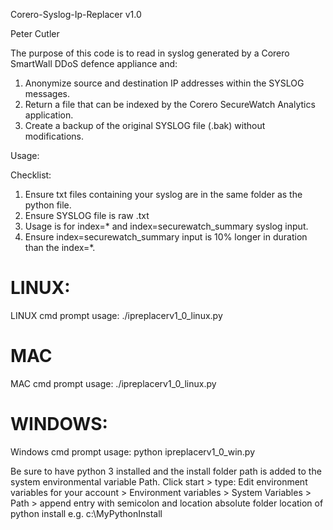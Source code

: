 Corero-Syslog-Ip-Replacer v1.0

Peter Cutler

The purpose of this code is to read in syslog generated by a Corero SmartWall DDoS defence appliance and:

1) Anonymize source and destination IP addresses within the SYSLOG messages.
2) Return a file that can be indexed by the Corero SecureWatch Analytics application.
3) Create a backup of the original SYSLOG file (.bak) without modifications.

Usage:

Checklist:
1) Ensure txt files containing your syslog are in the same folder as the python file.
2) Ensure SYSLOG file is raw .txt 
3) Usage is for index=* and index=securewatch_summary syslog input.
4) Ensure index=securewatch_summary input is 10% longer in duration than the index=*.
 

LINUX:
======================================================
LINUX cmd prompt usage: ./ipreplacerv1_0_linux.py

MAC
======================================================
MAC cmd prompt usage: ./ipreplacerv1_0_linux.py

WINDOWS:
======================================================
Windows cmd prompt usage: python ipreplacerv1_0_win.py

Be sure to have python 3 installed and the install folder path is added to the system environmental variable Path. Click start > type: Edit environment variables for your account > Environment variables > System Variables > Path > append entry with semicolon and location absolute folder location of python install e.g. c:\MyPythonInstall
